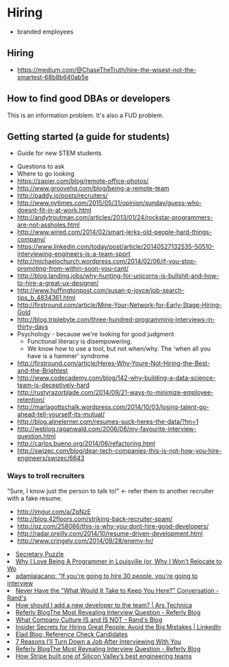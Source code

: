 # Hiring

* branded employees


## Hiring

* https://medium.com/@ChaseTheTruth/hire-the-wisest-not-the-smartest-68b8b640ab5e

## How to find good DBAs or developers
This is an information problem. It's also a FUD problem. 

## Getting started (a guide for students)
- Guide for new STEM students

* Questions to ask
* Where to go looking
* https://zapier.com/blog/remote-office-photos/
* http://www.groovehq.com/blog/being-a-remote-team
* http://paddy.io/posts/recruiters/
* http://www.nytimes.com/2015/05/31/opinion/sunday/guess-who-doesnt-fit-in-at-work.html
* http://andytroutman.com/articles/2013/01/24/rockstar-programmers-are-not-assholes.html
* http://www.wired.com/2014/02/smart-jerks-old-people-hard-things-company/
* https://www.linkedin.com/today/post/article/20140527132535-50510-interviewing-engineers-is-a-team-sport
* http://michaelochurch.wordpress.com/2014/02/06/if-you-stop-promoting-from-within-soon-you-cant/
* http://blog.landing.jobs/why-hunting-for-unicorns-is-bullshit-and-how-to-hire-a-great-ux-designer/
* http://www.huffingtonpost.com/susan-p-joyce/job-search-tips_b_4834361.html
* http://firstround.com/article/Mine-Your-Network-for-Early-Stage-Hiring-Gold
* http://blog.triplebyte.com/three-hundred-programming-interviews-in-thirty-days
* Psychology - because we're looking for good judgment
   * Functional literacy is disempowering.
   * We know how to use a tool, but not when/why. The 'when all you have is a hammer' syndrome
* http://firstround.com/article/Heres-Why-Youre-Not-Hiring-the-Best-and-the-Brightest
* http://www.codecademy.com/blog/142-why-building-a-data-science-team-is-deceptively-hard
* http://rustyrazorblade.com/2014/09/21-ways-to-minimize-employee-retention/
* http://marlagottschalk.wordpress.com/2014/10/03/losing-talent-go-ahead-tell-yourself-its-mutual/
* http://blog.alinelerner.com/resumes-suck-heres-the-data/?hn=1
* http://weblog.raganwald.com/2006/06/my-favourite-interview-question.html
* http://carlos.bueno.org/2014/06/refactoring.html
* http://swizec.com/blog/dear-tech-companies-this-is-not-how-you-hire-engineers/swizec/6643

### Ways to troll recruiters

"Sure, I know just the person to talk to!" <- refer them to another recruiter with a fake resume.

* http://imgur.com/a/ZpNzE
* http://blog.42floors.com/striking-back-recruiter-spam/
* http://qz.com/258066/this-is-why-you-dont-hire-good-developers/
* http://radar.oreilly.com/2014/10/resume-driven-development.html
* http://www.cringely.com/2014/09/28/enemy-hr/

<li><a href="http://datagenetics.com/blog/december32012/index.html" time_added="1355278385" tags="brand,data science,hn,personal tech">Secretary Puzzle</a></li>
<li><a href="http://erniemiller.org/2012/12/15/why-i-love-being-a-programmer-in-louisville-or-why-i-wont-relocate-to-work-for-your-startup/" time_added="1355841735" tags="hn">Why I Love Being A Programmer in Louisville (or, Why I Won’t Relocate to Wo</a></li>
<li><a href="http://techcrunch.com/2013/01/16/founders-stories-clouderas-jeff-hammerbacher-on-building-big-data-systems/" time_added="1358381677" tags="big data">adamlaiacano: "If you're going to hire 30 people, you're going to interview</a></li>
<li><a href="http://moz.com/rand/never-have-the-what-would-it-take-to-keep-you-here-conversation/" time_added="1356816736" tags="hn,important">Never Have the "What Would It Take to Keep You Here?" Conversation - Rand's</a></li>
<li><a href="http://arstechnica.com/information-technology/2012/12/how-should-i-add-a-new-developer-to-the-team/" time_added="1354996580" tags="brand,sql">How should I add a new developer to the team? | Ars Technica</a></li>
<li><a href="https://refer.ly/blog/most-revealing-interview-question/" time_added="1350313292" tags="brand">Referly BlogThe Most Revealing Interview Question - Referly Blog</a></li>
<li><a href="http://moz.com/rand/what-company-culture-is-and-is-not/" time_added="1357833495" tags="brand">What Company Culture IS and IS NOT - Rand's Blog</a></li>
<li><a href="http://www.linkedin.com/today/post/article/20130212174152-15454-insider-secrets-for-hiring-great-people-avoid-the-big-mistakes?trk=mp-reader-card" time_added="1361127824" tags="hn">Insider Secrets for Hiring Great People: Avoid the Big Mistakes | LinkedIn</a></li>
<li><a href="http://blog.eladgil.com/2013/03/reference-check-candidates.html" time_added="1363371979" tags="hiring/firing">Elad Blog: Reference Check Candidates</a></li>
<li><a href="http://www.recruiter.com/i/7-reasons-ill-turn-down-a-job-after-interviewing-with-you/" time_added="1362687289" tags="hiring/firing">7 Reasons I’ll Turn Down a Job After Interviewing With You</a></li>
<li><a href="http://refer.ly/blog/most-revealing-interview-question/" time_added="1349397891" tags="brand,hiring/firing,hn">Referly BlogThe Most Revealing Interview Question - Referly Blog</a></li>
<li><a href="http://firstround.com/article/How-Stripe-built-one-of-Silicon-Valleys-best-engineering-teams" time_added="1361388315" tags="hn,important">How Stripe built one of Silicon Valley’s best engineering teams</a></li>

























